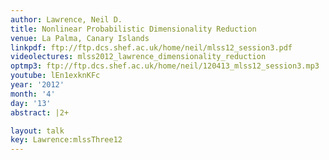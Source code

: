 ```yaml
---
author: Lawrence, Neil D.
title: Nonlinear Probabilistic Dimensionality Reduction
venue: La Palma, Canary Islands
linkpdf: ftp://ftp.dcs.shef.ac.uk/home/neil/mlss12_session3.pdf
videolectures: mlss2012_lawrence_dimensionality_reduction
optmp3: ftp://ftp.dcs.shef.ac.uk/home/neil/120413_mlss12_session3.mp3
youtube: lEn1exknKFc
year: '2012'
month: '4'
day: '13'
abstract: |2+

layout: talk
key: Lawrence:mlssThree12
---
```

